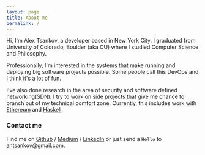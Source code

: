 ```yaml
---
layout: page
title: About me
permalink: /
---
```


Hi, I'm Alex Tsankov, a developer based in New York City. I graduated from University of Colorado, Boulder (aka CU) where I studied Computer Science and Philosophy.

Professionally, I'm interested in the systems that make running and deploying big software projects possible. Some people call this DevOps and I think it's a lot of fun.

I've also done research in the area of security and software defined networking(SDN). I try to work on side projects that give me chance to branch out of my technical comfort zone. Currently, this includes work with [Ethereum][ethereum] and [Haskell][haskell].

### Contact me

Find me on [Github][github] / [Medium][medium] / [LinkedIn][linkedin] or just send a ```Hello``` to
[antsankov@gmail.com][email].


[linkedin]: https://www.linkedin.com/pub/alexander-tsankov/63/577/58b/
[github]: https://github.com/antsankov
[email]: mailto:antsankov@gmail.com
[medium]: https://medium.com/@antsankov
[ethereum]: https://github.com/antsankov/openticket-contracts
[haskell]: https://github.com/antsankov/catan-assist
